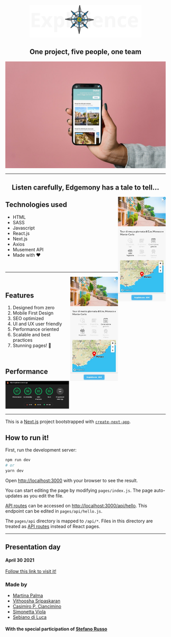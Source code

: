 <p align="center">
  <img src="./public/logo-light.svg" alt="explorience" width=350/>
</p>

<h2 align="center">One project, five people, one team</h2>

<p align="center">
  <img src="./public/mobile3.jpg" alt="explorience"/>
</p>

<hr>

<h2 align="center">Listen carefully, Edgemony has a tale to tell...</h2>
<img align="right" src="./public/mobile2.jpeg" alt="explorience" width=150/>

<h2>Technologies used</h2>
  <ul>
    <li>HTML</li>
    <li>SASS</li>
    <li>Javascript</li>
    <li>React.js</li>
    <li>Next.js</li>
    <li>Axios</li>
    <li>Musement API</li>
    <li>Made with ❤️</li>
  </ul>

<br>
<hr>

<img align="right" src="./public/mobile2.jpeg" alt="less-than-3" width=150/>

<br>

<h2>Features</h2>
<ol>
  <li>Designed from zero</li>
  <li>Mobile First Design</li>
  <li>SEO optimized</li>
  <li>UI and UX user friendly</li>
  <li>Performance oriented</li>
  <li>Scalable and best practices</li>
  <li>Stunning pages! 🤩</li>
</ol>

<br>
<h2>Performance</h2>
  <img width="200" src="./public/score.jpeg" alt="casiimir-buymeacoffee">

<hr>

This is a [Next.js](https://nextjs.org/) project bootstrapped with [`create-next-app`](https://github.com/vercel/next.js/tree/canary/packages/create-next-app).

## How to run it!

First, run the development server:

```bash
npm run dev
# or
yarn dev
```

Open [http://localhost:3000](http://localhost:3000) with your browser to see the result.

You can start editing the page by modifying `pages/index.js`. The page auto-updates as you edit the file.

[API routes](https://nextjs.org/docs/api-routes/introduction) can be accessed on [http://localhost:3000/api/hello](http://localhost:3000/api/hello). This endpoint can be edited in `pages/api/hello.js`.

The `pages/api` directory is mapped to `/api/*`. Files in this directory are treated as [API routes](https://nextjs.org/docs/api-routes/introduction) instead of React pages.

<hr>

## Presentation day

<h4>April 30 2021</h4>
<a href="https://explorience.vercel.app">Follow this link to visit it!</a>

<h3>Made by</h3>
<ul>
  <li>
    <a href="https://github.com/MartinaPalma">
      Martina Palma
    </a>
  </li>
  <li>
    <a href="https://github.com/Vithoosha">
      Vithoosha Sripaskaran
    </a>
  </li>
  <li>
    <a href="https://github.com/casiimir">
      Casimiro P. Ciancimino
    </a>
  </li>
  <li>
    <a href="https://github.com/simonettaviola">
      Simonetta Viola
    </a>
  </li>
  <li>
    <a href="https://github.com/sebianodiluca">
      Sebiano di Luca
    </a>
  </li>
</ul>

<h4>With the special participation of
  <a href="https://github.com/ilPhil"> 
    Stefano Russo
  </a>
</h4>
